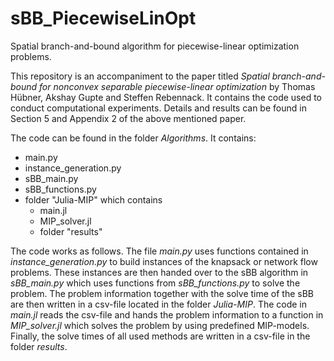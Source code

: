 # sBB_PiecewiseLinOpt
Spatial branch-and-bound algorithm for piecewise-linear optimization problems.

This repository is an accompaniment to the paper titled *Spatial branch-and-bound for nonconvex separable piecewise-linear optimization* by Thomas Hübner, Akshay Gupte and Steffen Rebennack.
It contains the code used to conduct computational experiments. 
Details and results can be found in Section 5 and Appendix 2 of the above mentioned paper.

The code can be found in the folder *Algorithms*. It contains:
  - main.py
  - instance_generation.py
  - sBB_main.py
  - sBB_functions.py
  - folder "Julia-MIP" which contains
    - main.jl
    - MIP_solver.jl
    - folder "results"

The code works as follows. 
The file *main.py* uses functions contained in *instance_generation.py* to build instances of the knapsack or network flow problems.
These instances are then handed over to the sBB algorithm in *sBB_main.py* which uses functions from *sBB_functions.py* to solve the problem.
The problem information together with the solve time of the sBB are then written in a csv-file located in the folder *Julia-MIP*.
The code in *main.jl* reads the csv-file and hands the problem information to a function in *MIP_solver.jl* which solves the problem by using predefined MIP-models.
Finally, the solve times of all used methods are written in a csv-file in the folder *results*.
